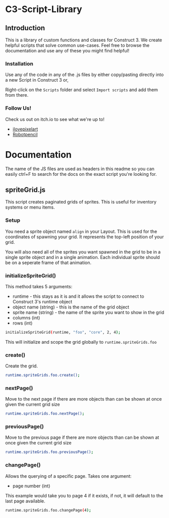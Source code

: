 # C3-Script-Library
## Introduction
This is a library of custom functions and classes for Construct 3. We create helpful scripts that solve common use-cases. Feel free to browse the documentation and use any of these you might find helpful!

### Installation
Use any of the code in any of the .js files by either copy/pasting directly into a new Script in Construct 3 or,

Right-click on the `Scripts` folder and select `Import scripts` and add them from there.

### Follow Us!
Check us out on itch.io to see what we're up to!

- [ilovepixelart](https://ilovepixelart.itch.io/)
- [Robotpencil](https://robotpencil.itch.io/)

# Documentation
The name of the JS files are used as headers in this readme so you can easily ctrl+F to search for the docs on the exact script you're looking for.

## spriteGrid.js
This script creates paginated grids of sprites. This is useful for inventory systems or menu items.

### Setup
You need a sprite object named `align` in your Layout. This is used for the coordinates of spawning your grid. It represents the top-left position of your grid.

You will also need all of the sprites you want spawned in the grid to be in a single sprite object and in a single animation. Each individual sprite should be on a seperate frame of that animation.

### initializeSpriteGrid()
This method takes 5 arguments:
- runtime - this stays as it is and it allows the script to connect to Construct 3's runtime object
- object name (string) - this is the name of the grid object
- sprite name (string) - the name of the sprite you want to show in the grid
- columns (int)
- rows (int)
```sh
initializeSpriteGrid(runtime, "foo", "core", 2, 4);
```
This will initialize and scope the grid globally to `runtime.spriteGrids.foo`

### create()
Create the grid.
```sh
runtime.spriteGrids.foo.create();
```

### nextPage()
Move to the next page if there are more objects than can be shown at once given the current grid size
```sh
runtime.spriteGrids.foo.nextPage();
```

### previousPage()
Move to the previous page if there are more objects than can be shown at once given the current grid size
```sh
runtime.spriteGrids.foo.previousPage();
```

### changePage()
Allows the querying of a specific page. Takes one argument:
- page number (int)

This example would take you to page 4 if it exists, if not, it will default to the last page available.
```sh
runtime.spriteGrids.foo.changePage(4);
```
